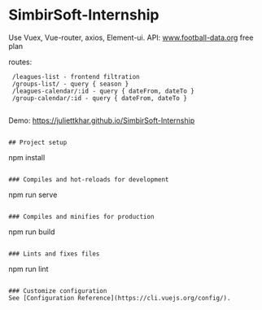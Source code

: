 # SimbirSoft-Internship
Use Vuex, Vue-router, axios, Element-ui.
API: www.football-data.org free plan

routes:
```
 /leagues-list - frontend filtration
 /groups-list/ - query { season }
 /leagues-calendar/:id - query { dateFrom, dateTo }
 /group-calendar/:id - query { dateFrom, dateTo }
 
```
Demo: https://juliettkhar.github.io/SimbirSoft-Internship
```

## Project setup
```
npm install
```

### Compiles and hot-reloads for development
```
npm run serve
```

### Compiles and minifies for production
```
npm run build
```

### Lints and fixes files
```
npm run lint
```

### Customize configuration
See [Configuration Reference](https://cli.vuejs.org/config/).
